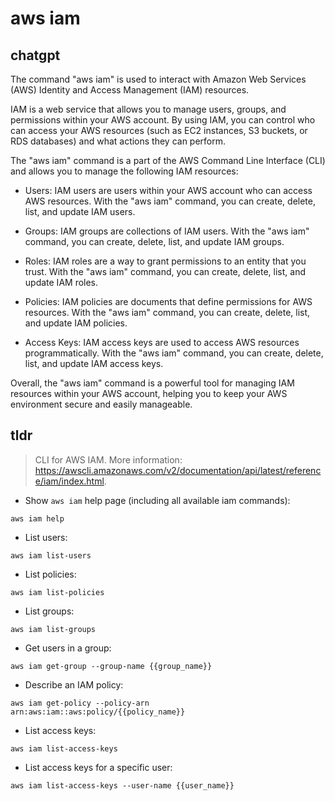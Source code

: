 # aws iam 
## chatgpt 
The command "aws iam" is used to interact with Amazon Web Services (AWS) Identity and Access Management (IAM) resources. 

IAM is a web service that allows you to manage users, groups, and permissions within your AWS account. By using IAM, you can control who can access your AWS resources (such as EC2 instances, S3 buckets, or RDS databases) and what actions they can perform.

The "aws iam" command is a part of the AWS Command Line Interface (CLI) and allows you to manage the following IAM resources:

- Users: IAM users are users within your AWS account who can access AWS resources. With the "aws iam" command, you can create, delete, list, and update IAM users.

- Groups: IAM groups are collections of IAM users. With the "aws iam" command, you can create, delete, list, and update IAM groups.

- Roles: IAM roles are a way to grant permissions to an entity that you trust. With the "aws iam" command, you can create, delete, list, and update IAM roles.

- Policies: IAM policies are documents that define permissions for AWS resources. With the "aws iam" command, you can create, delete, list, and update IAM policies.

- Access Keys: IAM access keys are used to access AWS resources programmatically. With the "aws iam" command, you can create, delete, list, and update IAM access keys.

Overall, the "aws iam" command is a powerful tool for managing IAM resources within your AWS account, helping you to keep your AWS environment secure and easily manageable. 

## tldr 
 
> CLI for AWS IAM.
> More information: <https://awscli.amazonaws.com/v2/documentation/api/latest/reference/iam/index.html>.

- Show `aws iam` help page (including all available iam commands):

`aws iam help`

- List users:

`aws iam list-users`

- List policies:

`aws iam list-policies`

- List groups:

`aws iam list-groups`

- Get users in a group:

`aws iam get-group --group-name {{group_name}}`

- Describe an IAM policy:

`aws iam get-policy --policy-arn arn:aws:iam::aws:policy/{{policy_name}}`

- List access keys:

`aws iam list-access-keys`

- List access keys for a specific user:

`aws iam list-access-keys --user-name {{user_name}}`
